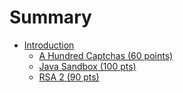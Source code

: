 # Summary

* [Introduction](README.md)
   * [A Hundred Captchas (60 points)](a_hundred_captchas_60_points.md)
   * [Java Sandbox (100 pts)](java_sandbox_100_pts.md)
   * [RSA 2 (90 pts)](rsa_2_90_pts.md)

